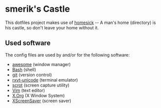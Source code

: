 smerik's Castle
===============

This dotfiles project makes use of [homesick](http://github.com/technicalpickles/homesick/) -- A man's home (directory) is his castle, so don't leave your home without it.

Used software
-------------

The config files are used by and/or for the following software:

* [awesome](http://awesome.naquadah.org) (window manager)
* [Bash](http://www.gnu.org/software/bash/bash.html) (shell)
* [git](http://git-scm.com) (version control)
* [rxvt-unicode](http://software.schmorp.de/pkg/rxvt-unicode.html) (terminal
  emulator)
* [scrot](http://scrot.sourcearchive.com/) (screen capture utility)
* [Vim](http://www.vim.org) (text editor)
* [X.Org](http://www.x.org./wiki/) (X Window System)
* [XScreenSaver](http://www.jwz.org/xscreensaver/) (screen saver)
